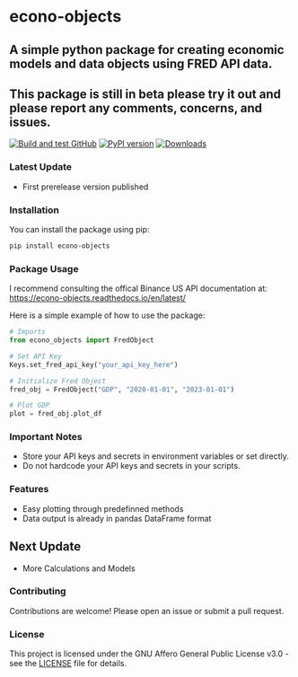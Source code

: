 # econo-objects
## A simple python package for creating economic models and data objects using FRED API data.
## This package is still in beta please try it out and please report any comments, concerns, and issues.

[![Build and test GitHub](https://github.com/nikhilxsunder/econo-objects/actions/workflows/main.yml/badge.svg)](https://github.com/nikhilxsunder/econo-objects/actions)
[![PyPI version](https://img.shields.io/pypi/v/econo-objects.svg)](https://pypi.org/project/econo-objects/)
[![Downloads](https://img.shields.io/pypi/dm/econo-objects.svg)](https://pypi.org/project/econo-objects/)

### Latest Update

- First prerelease version published

### Installation

You can install the package using pip:

```sh
pip install econo-objects
```

### Package Usage

I recommend consulting the offical Binance US API documentation at: 
https://econo-objects.readthedocs.io/en/latest/

Here is a simple example of how to use the package:

```python
# Imports
from econo_objects import FredObject

# Set API Key
Keys.set_fred_api_key("your_api_key_here")

# Initialize Fred Object
fred_obj = FredObject("GDP", "2020-01-01", "2023-01-01")

# Plot GDP
plot = fred_obj.plot_df
```

### Important Notes

- Store your API keys and secrets in environment variables or set directly.
- Do not hardcode your API keys and secrets in your scripts.

### Features

- Easy plotting through predefinned methods
- Data output is already in pandas DataFrame format

## Next Update 

- More Calculations and Models

### Contributing

Contributions are welcome! Please open an issue or submit a pull request.

### License

This project is licensed under the GNU Affero General Public License v3.0 - see the [LICENSE](LICENSE) file for details.